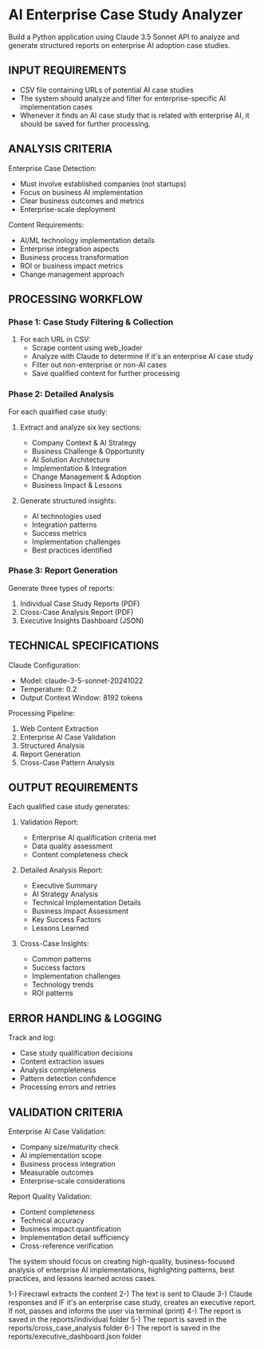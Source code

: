 # AI Enterprise Case Study Analyzer

Build a Python application using Claude 3.5 Sonnet API to analyze and generate structured reports on enterprise AI adoption case studies.

## INPUT REQUIREMENTS
- CSV file containing URLs of potential AI case studies
- The system should analyze and filter for enterprise-specific AI implementation cases
- Whenever it finds an AI case study that is related with enterprise AI, it should be saved for further processing.

## ANALYSIS CRITERIA
Enterprise Case Detection:
- Must involve established companies (not startups)
- Focus on business AI implementation
- Clear business outcomes and metrics
- Enterprise-scale deployment

Content Requirements:
- AI/ML technology implementation details
- Enterprise integration aspects
- Business process transformation
- ROI or business impact metrics
- Change management approach

## PROCESSING WORKFLOW

### Phase 1: Case Study Filtering & Collection
1. For each URL in CSV:
   - Scrape content using web_loader
   - Analyze with Claude to determine if it's an enterprise AI case study
   - Filter out non-enterprise or non-AI cases
   - Save qualified content for further processing

### Phase 2: Detailed Analysis
For each qualified case study:
1. Extract and analyze six key sections:
   - Company Context & AI Strategy
   - Business Challenge & Opportunity
   - AI Solution Architecture
   - Implementation & Integration
   - Change Management & Adoption
   - Business Impact & Lessons

2. Generate structured insights:
   - AI technologies used
   - Integration patterns
   - Success metrics
   - Implementation challenges
   - Best practices identified

### Phase 3: Report Generation
Generate three types of reports:
1. Individual Case Study Reports (PDF)
2. Cross-Case Analysis Report (PDF)
3. Executive Insights Dashboard (JSON)

## TECHNICAL SPECIFICATIONS

Claude Configuration:
- Model: claude-3-5-sonnet-20241022
- Temperature: 0.2
- Output Context Window: 8192 tokens

Processing Pipeline:
1. Web Content Extraction
2. Enterprise AI Case Validation
3. Structured Analysis
4. Report Generation
5. Cross-Case Pattern Analysis

## OUTPUT REQUIREMENTS

Each qualified case study generates:
1. Validation Report:
   - Enterprise AI qualification criteria met
   - Data quality assessment
   - Content completeness check

2. Detailed Analysis Report:
   - Executive Summary
   - AI Strategy Analysis
   - Technical Implementation Details
   - Business Impact Assessment
   - Key Success Factors
   - Lessons Learned

3. Cross-Case Insights:
   - Common patterns
   - Success factors
   - Implementation challenges
   - Technology trends
   - ROI patterns


## ERROR HANDLING & LOGGING

Track and log:
- Case study qualification decisions
- Content extraction issues
- Analysis completeness
- Pattern detection confidence
- Processing errors and retries

## VALIDATION CRITERIA

Enterprise AI Case Validation:
- Company size/maturity check
- AI implementation scope
- Business process integration
- Measurable outcomes
- Enterprise-scale considerations

Report Quality Validation:
- Content completeness
- Technical accuracy
- Business impact quantification
- Implementation detail sufficiency
- Cross-reference verification


The system should focus on creating high-quality, business-focused analysis of enterprise AI implementations, highlighting patterns, best practices, and lessons learned across cases.


1-) Firecrawl extracts the content
2-) The text is sent to Claude
3-) Claude responses and IF it's an enterprise case study, creates an executive report. If not, passes and informs the user via terminal (print)
4-) The report is saved in the reports/individual folder
5-) The report is saved in the reports/cross_case_analysis folder
6-) The report is saved in the reports/executive_dashboard.json folder


